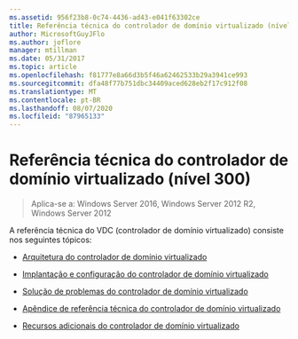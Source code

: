 ```yaml
---
ms.assetid: 956f23b8-0c74-4436-ad43-e041f63302ce
title: Referência técnica do controlador de domínio virtualizado (nível 300)
author: MicrosoftGuyJFlo
ms.author: joflore
manager: mtillman
ms.date: 05/31/2017
ms.topic: article
ms.openlocfilehash: f81777e8a66d3b5f46a62462533b29a3941ce993
ms.sourcegitcommit: dfa48f77b751dbc34409aced628eb2f17c912f08
ms.translationtype: MT
ms.contentlocale: pt-BR
ms.lasthandoff: 08/07/2020
ms.locfileid: "87965133"
---
```

# <a name="virtualized-domain-controller-technical-reference-level-300"></a>Referência técnica do controlador de domínio virtualizado (nível 300)

>Aplica-se a: Windows Server 2016, Windows Server 2012 R2, Windows Server 2012

A referência técnica do VDC (controlador de domínio virtualizado) consiste nos seguintes tópicos:

-   [Arquitetura do controlador de domínio virtualizado](../../../ad-ds/get-started/virtual-dc/Virtualized-Domain-Controller-Architecture.md)

-   [Implantação e configuração do controlador de domínio virtualizado](../../../ad-ds/get-started/virtual-dc/Virtualized-Domain-Controller-Deployment-and-Configuration.md)

-   [Solução de problemas do controlador de domínio virtualizado](../../../ad-ds/manage/virtual-dc/Virtualized-Domain-Controller-Troubleshooting.md)

-   [Apêndice de referência técnica do controlador de domínio virtualizado](../../../ad-ds/reference/virtual-dc/Virtualized-Domain-Controller-Technical-Reference-Appendix.md)

-   [Recursos adicionais do controlador de domínio virtualizado](../../../ad-ds/reference/virtual-dc/Virtualized-Domain-Controller-Additional-Resources.md)



